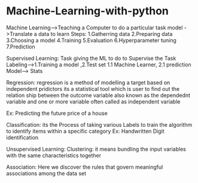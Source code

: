 # Machine-Learning-with-python

Machine Learning-->Teaching a Computer to do a particular task 
model ->Translate a data to learn 
Steps:
1.Gatherring data
2.Preparing data
3.Choosing a model
4.Training
5.Evaluation
6.Hyperparameter tuning
7.Prediction


Supervised Learning:
Task giving the ML to do to Supervise the Task
Labeling-->1.Training a model ,2.Test set 
            1.1 Machine Learner, 2.1 prediction Model--> Stats


Regression:
regression is a method of modelling a target based on independent pridictors
its a statistical tool which is user to find out the relation ship between the outcome variable also known as the dependednt variable and one or more variable often called as independent variable

Ex: Predicting the future price of a house



Classification:
its the Process of taking various Labels to train the algorithm to identify items within a specific category 
Ex: Handwritten Digit identification


Unsupervised Learning:
Clustering:
it means bundling the input variables with the same characteristics together 

Association:
Here we discover the rules that govern meaningful associations among the data set 
